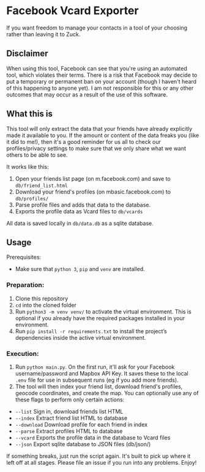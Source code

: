 # Facebook Vcard Exporter

If you want freedom to manage your contacts in a tool of your choosing rather than leaving it to Zuck.

## Disclaimer
When using this tool, Facebook can see that you're using an automated tool, which violates their terms. There is a risk that Facebook may decide to put a temporary or permanent ban on your account (though I haven't heard of this happening to anyone yet). I am not responsible for this or any other outcomes that may occur as a result of the use of this software.

## What this is
This tool will only extract the data that your friends have already explicitly made it available to you. If the amount or content of the data freaks you (like it did to me!), then it's a good reminder for us all to check our profiles/privacy settings to make sure that we only share what we want others to be able to see.

It works like this:
1. Open your friends list page (on m.facebook.com) and save to `db/friend_list.html`
2. Download your friend's profiles (on mbasic.facebook.com) to `db/profiles/`
3. Parse profile files and adds that data to the database.
4. Exports the profile data as Vcard files to `db/vcards`

All data is saved locally in `db/data.db` as a sqlite database.
 
## Usage
Prerequisites:
- Make sure that `python 3`, `pip` and `venv` are installed.

### Preparation:
1. Clone this repository
2. `cd` into the cloned folder 
4. Run `python3 -m venv venv/` to activate the virtual environment. This is optional if you already have the required packages installed in your environment.
5. Run `pip install -r requirements.txt` to install the project’s dependencies inside the active virtual environment.

### Execution:
1. Run `python main.py`. On the first run, it'll ask for your Facebook username/password and Mapbox API Key. It saves these to the local `.env` file for use in subsequent runs (eg if you add more friends).
2. The tool will then index your friend list, download friend's profiles, geocode coordinates, and create the map. You can optionally use any of these flags to perform only certain actions:

- `--list` Sign in, download friends list HTML
- `--index` Extract friend list HTML to database
- `--download` Download profile for each friend in index 
- `--parse` Extract profiles HTML to database
- `--vcard` Exports the profile data in the database to Vcard files
- `--json` Export sqlite database to JSON files (db/json/)

If something breaks, just run the script again. It's built to pick up where it left off at all stages.
Please file an issue if you run into any problems. Enjoy!
